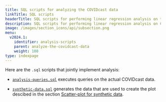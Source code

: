 ```yaml
---
title: SQL scripts for analyzing the COVIDcast data
linkTitle: SQL scripts
headerTitle: SQL scripts for performing linear regression analysis on the COVIDcast data
description: SQL scripts for performing linear regression analysis on COVIDcast data
image: /images/section_icons/api/subsection.png
menu:
  v2024.1:
    identifier: analysis-scripts
    parent: analyze-the-covidcast-data
    weight: 100
type: indexpage
---
```


Here are the `.sql` scripts that jointly implement analysis:

- [`analysis-queries.sql`](./analysis-queries-sql) executes queries on the actual COVIDcast data.

- [`synthetic-data.sql`](./synthetic-data-sql) generates the data that are used to create the plot descibed in the section [Scatter-plot for synthetic data](../scatter-plot-for-2020-10-21/#scatter-plot-for-synthetic-data).
